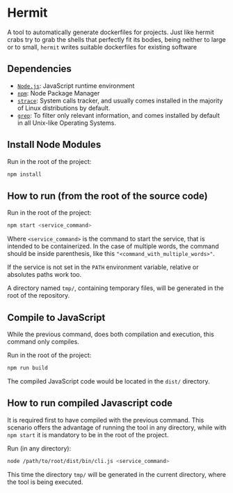 # Hermit
A tool to automatically generate dockerfiles for projects. Just like hermit crabs try to grab the shells that perfectly fit its bodies, being neither to large or to small, `hermit` writes suitable dockerfiles for existing software

## Dependencies
  * [`Node.js`](https://nodejs.org/): JavaScript runtime environment
  * [`npm`](https://www.npmjs.com/get-npm): Node Package Manager
  * [`strace`](https://strace.io/): System calls tracker, and usually comes installed in the majority of Linux distributions by default.
  * [`grep`](): To filter only relevant information, and comes installed by default in all Unix-like Operating Systems.

## Install Node Modules
Run in the root of the project:
```bash
npm install
```

## How to run (from the root of the source code)
Run in the root of the project:
```bash
npm start <service_command>
```
Where `<service_command>` is the command to start the service, that is intended to be containerized. In the case of multiple words, the command should be inside parenthesis, like this `"<command_with_multiple_words>"`.

If the service is not set in the `PATH` environment variable, relative or absolutes paths work too.

A directory named `tmp/`, containing temporary files, will be generated in the root of the repository.

## Compile to JavaScript
While the previous command, does both compilation and execution, this command only compiles.

Run in the root of the project:
```bash
npm run build
```
The compiled JavaScript code would be located in the `dist/` directory.

## How to run compiled Javascript code
It is required first to have compiled with the previous command. This scenario offers the advantage of running the tool in any directory, while with `npm start` it is mandatory to be in the root of the project.

Run (in any directory):
```bash
node /path/to/root/dist/bin/cli.js <service_command>
```

This time the directory `tmp/` will be generated in the current directory, where the tool is being executed.

